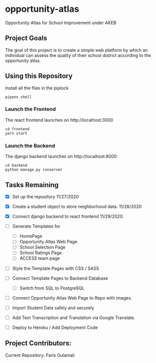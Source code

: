# opportunity-atlas
Opportunity Atlas for School Improvement under AKEB

## Project Goals

The goal of this project is to create a simple web platform by which an individual can assess the quality of their school district according to the opportunity atlas.


## Using this Repository

Install all the files in the piplock
```
pipenv shell
```


### Launch the Frontend

The react frontend launches on http://localhost:3000

```
cd frontend
yarn start
```

### Launch the Backend

The django backend launches on http://localhost:8000

```
cd backend
python manage.py runserver
```

## Tasks Remaining

- [x] Set up the repository 11/27/2020
- [x] Create a student object to store neighborhood data. 11/28/2020
- [x] Connect django backend to react frontend 11/29/2020.
- [ ] Generate Templates for
    - [ ] HomePage
    - [ ] Opportunity Atlas Web Page
    - [ ] School Selection Page
    - [ ] School Ratings Page
    - [ ] ACCESS team page
- [ ] Style the Template Pages with CSS / SASS
- [ ] Connect Template Pages to Backend Database 
    - [ ] Switch from SQL to PostgreSQL
- [ ] Connect Opportunity Atlas Web Page to Repo with images. 
- [ ] Import Student Data safely and securely
- [ ] Add Text Transcription and Translation via Google Translate.
- [ ] Deploy to Heroku / Add Deployment Code


## Project Contributors:

Current Repository:
Faris Gulamali